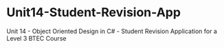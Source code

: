 # Unit14-Student-Revision-App

Unit 14 - Object Oriented Design in C# - Student Revision Application for a Level 3 BTEC Course
